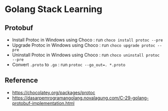 # Golang Stack Learning

## Protobuf
* Install Protoc in Windows using Choco : run `choco install protoc --pre `
* Upgrade Protoc in Windows using Choco : run `choco upgrade protoc --pre `
* Uninstall Protoc in Windows using Choco : run `choco uninstall protoc --pre `
* Convert `.proto` to `.go` : run `protoc --go_out=. *.proto`

## Reference
* https://chocolatey.org/packages/protoc
* https://dasarpemrogramangolang.novalagung.com/C-29-golang-protobuf-implementation.html